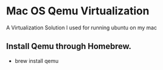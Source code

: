 # Mac OS Qemu Virtualization
A Virtualization Solution I used for running ubuntu on my mac

## Install Qemu through Homebrew.
- brew install qemu

